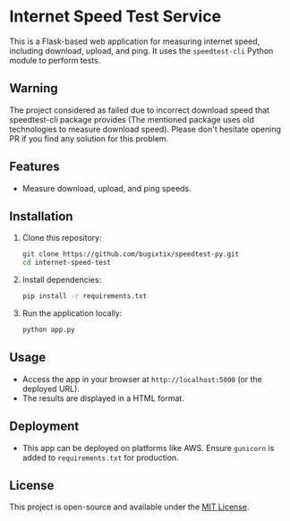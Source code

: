 # Internet Speed Test Service

This is a Flask-based web application for measuring internet speed, including download, upload, and ping. It uses the `speedtest-cli` Python module to perform tests.

## Warning

The project considered as failed due to incorrect download speed that speedtest-cli package provides (The mentioned package uses old technologies to measure download speed).
Please don't hesitate opening PR if you find any solution for this problem. 

## Features
- Measure download, upload, and ping speeds.

## Installation
1. Clone this repository:
   ```bash
   git clone https://github.com/bugixtix/speedtest-py.git
   cd internet-speed-test
   ```
2. Install dependencies:
   ```bash
   pip install -r requirements.txt
   ```
3. Run the application locally:
   ```bash
   python app.py
   ```

## Usage
- Access the app in your browser at `http://localhost:5000` (or the deployed URL).
- The results are displayed in a HTML format.

## Deployment
- This app can be deployed on platforms like AWS. Ensure `gunicorn` is added to `requirements.txt` for production.

## License
This project is open-source and available under the [MIT License](LICENSE).
